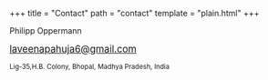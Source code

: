 +++
title = "Contact"
path = "contact"
template = "plain.html"
+++

Philipp Oppermann

<big>laveenapahuja6@gmail.com</big>

<small>Lig-35,H.B. Colony, Bhopal, Madhya Pradesh, India</small>
